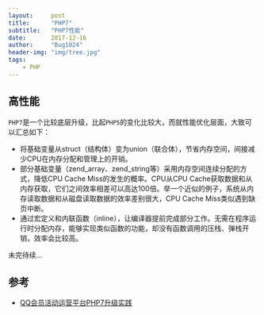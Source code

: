 ```yaml
---
layout:     post
title:      "PHP7"
subtitle:   "PHP7性能"
date:       2017-12-16
author:     "Bug1024"
header-img: "img/tree.jpg"
tags:
    - PHP
---
```


## 高性能
`PHP7`是一个比较底层升级，比起`PHP5`的变化比较大，而就性能优化层面，大致可以汇总如下：

* 将基础变量从struct（结构体）变为union（联合体），节省内存空间，间接减少CPU在内存分配和管理上的开销。
* 部分基础变量（zend_array、zend_string等）采用内存空间连续分配的方式，降低CPU Cache Miss的发生的概率。CPU从CPU Cache获取数据和从内存获取，它们之间效率相差可以高达100倍。举一个近似的例子，系统从内存读取数据和从磁盘读取数据的效率差别很大，CPU Cache Miss类似遇到缺页中断。
* 通过宏定义和内联函数（inline），让编译器提前完成部分工作。无需在程序运行时分配内存，能够实现类似函数的功能，却没有函数调用的压栈、弹栈开销，效率会比较高。

未完待续...


## 参考
* [QQ会员活动运营平台PHP7升级实践](https://cloud.tencent.com/developer/article/1004328)
